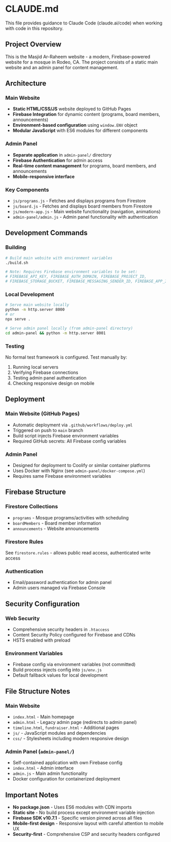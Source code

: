 # CLAUDE.md

This file provides guidance to Claude Code (claude.ai/code) when working with code in this repository.

## Project Overview

This is the Masjid Ar-Raheem website - a modern, Firebase-powered website for a mosque in Rodeo, CA. The project consists of a static main website and an admin panel for content management.

## Architecture

### Main Website
- **Static HTML/CSS/JS** website deployed to GitHub Pages
- **Firebase Integration** for dynamic content (programs, board members, announcements)
- **Environment-based configuration** using `window.ENV` object
- **Modular JavaScript** with ES6 modules for different components

### Admin Panel
- **Separate application** in `admin-panel/` directory
- **Firebase Authentication** for admin access
- **Real-time content management** for programs, board members, and announcements
- **Mobile-responsive interface**

### Key Components
- `js/programs.js` - Fetches and displays programs from Firestore
- `js/board.js` - Fetches and displays board members from Firestore  
- `js/modern-app.js` - Main website functionality (navigation, animations)
- `admin-panel/admin.js` - Admin panel functionality with authentication

## Development Commands

### Building
```bash
# Build main website with environment variables
./build.sh

# Note: Requires Firebase environment variables to be set:
# FIREBASE_API_KEY, FIREBASE_AUTH_DOMAIN, FIREBASE_PROJECT_ID,
# FIREBASE_STORAGE_BUCKET, FIREBASE_MESSAGING_SENDER_ID, FIREBASE_APP_ID
```

### Local Development
```bash
# Serve main website locally
python -m http.server 8000
# or
npx serve .

# Serve admin panel locally (from admin-panel directory)
cd admin-panel && python -m http.server 8001
```

### Testing
No formal test framework is configured. Test manually by:
1. Running local servers
2. Verifying Firebase connections
3. Testing admin panel authentication
4. Checking responsive design on mobile

## Deployment

### Main Website (GitHub Pages)
- Automatic deployment via `.github/workflows/deploy.yml`
- Triggered on push to `main` branch
- Build script injects Firebase environment variables
- Required GitHub secrets: All Firebase config variables

### Admin Panel
- Designed for deployment to Coolify or similar container platforms
- Uses Docker with Nginx (see `admin-panel/docker-compose.yml`)
- Requires same Firebase environment variables

## Firebase Structure

### Firestore Collections
- `programs` - Mosque programs/activities with scheduling
- `boardMembers` - Board member information
- `announcements` - Website announcements

### Firestore Rules
See `firestore.rules` - allows public read access, authenticated write access

### Authentication
- Email/password authentication for admin panel
- Admin users managed via Firebase Console

## Security Configuration

### Web Security
- Comprehensive security headers in `.htaccess`
- Content Security Policy configured for Firebase and CDNs
- HSTS enabled with preload

### Environment Variables
- Firebase config via environment variables (not committed)
- Build process injects config into `js/env.js`
- Default fallback values for local development

## File Structure Notes

### Main Website
- `index.html` - Main homepage
- `admin.html` - Legacy admin page (redirects to admin panel)
- `timeline.html`, `fundraiser.html` - Additional pages
- `js/` - JavaScript modules and dependencies
- `css/` - Stylesheets including modern responsive design

### Admin Panel (`admin-panel/`)
- Self-contained application with own Firebase config
- `index.html` - Admin interface
- `admin.js` - Main admin functionality
- Docker configuration for containerized deployment

## Important Notes

- **No package.json** - Uses ES6 modules with CDN imports
- **Static site** - No build process except environment variable injection
- **Firebase SDK v10.7.1** - Specific version pinned across all files
- **Mobile-first design** - Responsive layout with careful attention to mobile UX
- **Security-first** - Comprehensive CSP and security headers configured